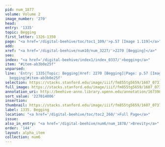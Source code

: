 ```yaml
---
pid: num_1877
volume: Volume 2
image_number: '270'
head:
entry: '1335'
topic: Begging
first_letter: 1326-1350
page: "<a href='/digital-beehive/toc/toc1_109/'>p.57 [Image 1.119]</a>"
add:
xref: "<a href='/digital-beehive/num10/num_3227/'>2270 [Begging]</a>"
see:
index: "<a href='/digital-beehive/index1/index_0337/'>begging</a>"
item: "#item-ab3b0e25f"
unparsed:
line: 'Entry: 1335|Topic: Begging|Xref: 2270 [Begging]|Page: p.57 [Image 1.119]|Index:
  begging|#item-ab3b0e25f'
selection: https://stacks.stanford.edu/image/iiif/fm855tg5659/1607_0737/870,4006,2793,515/full/0/default.jpg
full_image: https://stacks.stanford.edu/image/iiif/fm855tg5659/1607_0737/full/full/0/default.jpg
annotation_uri: http://beehive-anno.library.upenn.edu/annotation/1673988203872
sort_value: '227014006'
insertion:
thumbnail: https://stacks.stanford.edu/image/iiif/fm855tg5659/1607_0737/870,4006,600,180/250,/0/default.jpg
label: 1335. Begging
location: "<a href='/digital-beehive/toc/toc2_260/'>Full Page</a>"
issue:
also_in_entry: "<a href='/digital-beehive/num6/num_1878/'>Brevity</a>"
order: '144'
layout: alpha_item
collection: num6
---
```

